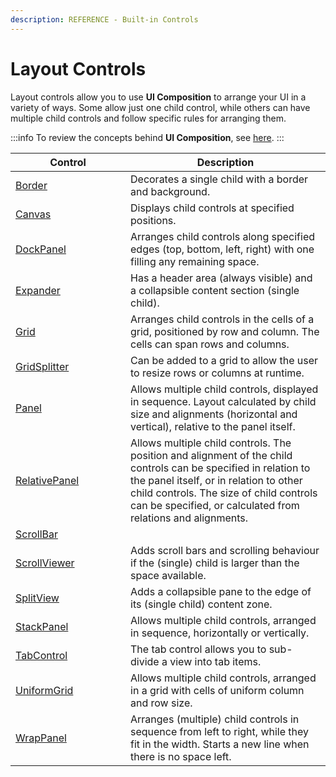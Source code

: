 ```yaml
---
description: REFERENCE - Built-in Controls
---
```


# Layout Controls

Layout controls allow you to use **UI Composition** to arrange your UI in a variety of ways. Some allow just one child control, while others can have multiple child controls and follow specific rules for arranging them.

:::info
To review the concepts behind **UI Composition**, see [here](../../concepts/ui-composition).
:::

<table><thead><tr><th width="168">Control</th><th>Description</th></tr></thead><tbody><tr><td><a href="./border">Border</a></td><td>Decorates a single child with a border and background.</td></tr><tr><td><a href="./canvas">Canvas</a></td><td>Displays child controls at specified positions.</td></tr><tr><td><a href="./dockpanel">DockPanel</a></td><td>Arranges child controls along specified edges (top, bottom, left, right) with one filling any remaining space.</td></tr><tr><td><a href="./expander">Expander</a></td><td>Has a header area (always visible) and a collapsible content section (single child).</td></tr><tr><td><a href="grid">Grid</a></td><td>Arranges child controls in the cells of a grid, positioned by row and column. The cells can span rows and columns. </td></tr><tr><td><a href="gridsplitter">GridSplitter</a></td><td>Can be added to a grid to allow the user to resize rows or columns at runtime.</td></tr><tr><td><a href="./panel">Panel</a></td><td>Allows multiple child controls, displayed in sequence. Layout calculated by child size and alignments (horizontal and vertical), relative to the panel itself. </td></tr><tr><td><a href="./relativepanel">RelativePanel</a></td><td>Allows multiple child controls. The position and alignment of the child controls can be specified in relation to the panel itself, or in relation to other child controls.  The size of child controls can be specified, or calculated from relations and alignments.</td></tr><tr><td><a href="scrollbar">ScrollBar</a></td><td></td></tr><tr><td><a href="./scrollviewer">ScrollViewer</a></td><td>Adds scroll bars and scrolling behaviour if the (single) child is larger than the space available.</td></tr><tr><td><a href="./splitview">SplitView</a></td><td>Adds a collapsible pane to the edge of its (single child) content zone.   </td></tr><tr><td><a href="./stackpanel">StackPanel</a></td><td>Allows multiple child controls, arranged in sequence, horizontally or vertically.</td></tr><tr><td><a href="./tabcontrol">TabControl</a></td><td>The tab control allows you to sub-divide a view into tab items.</td></tr><tr><td><a href="./uniform-grid">UniformGrid</a></td><td>Allows multiple child controls, arranged in a grid with cells of uniform column and row size.</td></tr><tr><td><a href="./wrappanel">WrapPanel</a></td><td>Arranges (multiple) child controls in sequence from left to right, while they fit in the width. Starts a new line when there is no space left. </td></tr></tbody></table>
